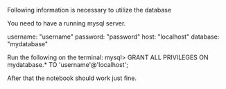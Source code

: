 Following information is necessary to utilize the database

You need to have a running mysql server.

username: "username"
password: "password"
host: "localhost"
database: "mydatabase"

Run the following on the terminal:
mysql> GRANT ALL PRIVILEGES ON mydatabase.* TO 'username'@'localhost';

After that the notebook should work just fine.


